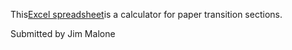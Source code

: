 This[Excel spreadsheet](transitioncalc.xls)is a calculator for paper transition sections.

Submitted by Jim Malone

